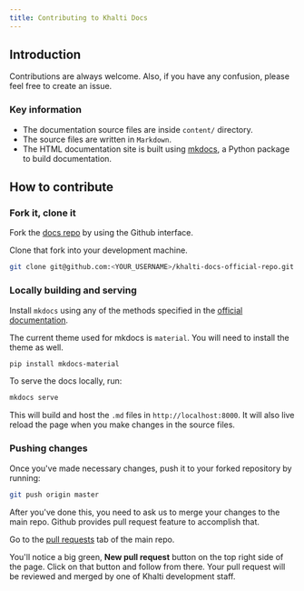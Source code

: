 ```yaml
---
title: Contributing to Khalti Docs
---
```


## Introduction
Contributions are always welcome. Also, if you have any confusion,
please feel free to create an issue.


### Key information

* The documentation source files are inside `content/` directory.
* The source files are written in `Markdown`.
* The HTML documentation site is built using [mkdocs](http://www.mkdocs.org),
  a Python package to build documentation.


## How to contribute

### Fork it, clone it

Fork the [docs repo](https://github.com/khalti/khalti-docs-official-repo) by using the
Github interface.

Clone that fork into your development machine.

```bash
git clone git@github.com:<YOUR_USERNAME>/khalti-docs-official-repo.git
```

### Locally building and serving

Install `mkdocs` using any of the methods specified in the
[official documentation](http://www.mkdocs.org/#installation).

The current theme used for mkdocs is `material`. You will need to
install the theme as well.

```bash
pip install mkdocs-material
```

To serve the docs locally, run:

```bash
mkdocs serve
```

This will build and host the `.md` files in `http://localhost:8000`. It will also
live reload the page when you make changes in the source files.

### Pushing changes

Once you've made necessary changes, push it to your forked repository by running:

```bash
git push origin master
```

After you've done this, you need to ask us to merge your changes to the main repo.
Github provides pull request feature to accomplish that.

Go to the [pull requests](https://github.com/khalti/khalti-docs-official-repo/pulls)
tab of the main repo.

You'll notice a big green, **New pull request** button on the top right side of the
page. Click on that button and follow from there.
Your pull request will be reviewed and merged by one of Khalti development staff.